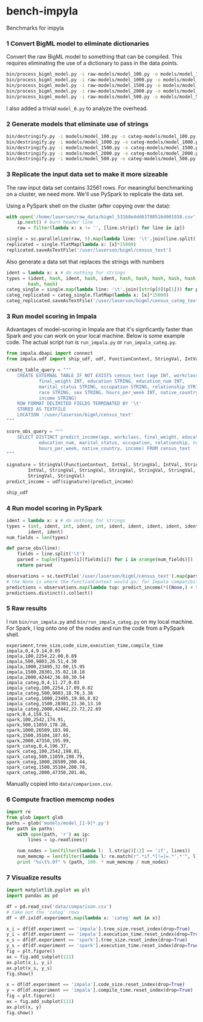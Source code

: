bench-impyla
============

Benchmarks for impyla

### 1 Convert BigML model to eliminate dictionaries

Convert the raw BigML model to something that can be compiled. This requires
eliminating the use of a dictionary to pass in the data points.

```bash
bin/process_bigml_model.py -i raw-models/model_100.py -o models/model_100.py -d raw-data/bigml_53168e4dd63708516d001938.csv
bin/process_bigml_model.py -i raw-models/model_1000.py -o models/model_1000.py -d raw-data/bigml_53168e4dd63708516d001938.csv
bin/process_bigml_model.py -i raw-models/model_1500.py -o models/model_1500.py -d raw-data/bigml_53168e4dd63708516d001938.csv
bin/process_bigml_model.py -i raw-models/model_2000.py -o models/model_2000.py -d raw-data/bigml_53168e4dd63708516d001938.csv
bin/process_bigml_model.py -i raw-models/model_500.py -o models/model_500.py -d raw-data/bigml_53168e4dd63708516d001938.csv
```
I also added a trivial `model_0.py` to analyze the overhead.


### 2 Generate models that eliminate use of strings

```bash
bin/destringify.py -i models/model_100.py -o categ-models/model_100.py
bin/destringify.py -i models/model_1000.py -o categ-models/model_1000.py
bin/destringify.py -i models/model_1500.py -o categ-models/model_1500.py
bin/destringify.py -i models/model_2000.py -o categ-models/model_2000.py
bin/destringify.py -i models/model_500.py -o categ-models/model_500.py
```

### 3 Replicate the input data set to make it more sizeable

The raw input data set contains 32561 rows. For meaningful benchmarking on a
cluster, we need more. We'll use PySpark to replicate the data set.

Using a PySpark shell on the cluster (after copying over the data):

```python
with open('/home/laserson/raw_data/bigml_53168e4dd63708516d001938.csv', 'r') as ip:
    ip.next() # burn header line
    raw = filter(lambda x: x != '', [line.strip() for line in ip])

single = sc.parallelize(raw, 5).map(lambda line: '\t'.join(line.split(',')))
replicated = single.flatMap(lambda x: [x]*15000)
replicated.saveAsTextFile('/user/laserson/bigml/census_text')
```

Also generate a data set that replaces the strings with numbers

```python
ident = lambda x: x # do nothing for strings
types = (ident, hash, ident, hash, ident, hash, hash, hash, hash, hash, ident,
        hash, hash)
categ_single = single.map(lambda line: '\t'.join([str(p[0](p[1])) for p in zip(types, line.split('\t'))]))
categ_replicated = categ_single.flatMap(lambda x: [x]*15000)
categ_replicated.saveAsTextFile('/user/laserson/bigml/census_categ_text')
```


### 3 Run model scoring in Impala

Advantages of model-scoring in Impala are that it's signficantly faster than
Spark and you can work on your local machine.  Below is some example code.  The
actual script run is `run_impala.py` or `run_impala_categ.py`.

```python
from impala.dbapi import connect
from impala.udf import ship_udf, udf, FunctionContext, StringVal, IntVal

create_table_query = """
    CREATE EXTERNAL TABLE IF NOT EXISTS census_text (age INT, workclass STRING,
            final_weight INT, education STRING, education_num INT,
            marital_status STRING, occupation STRING, relationship STRING,
            race STRING, sex STRING, hours_per_week INT, native_country STRING,
            income STRING)
    ROW FORMAT DELIMITED FIELDS TERMINATED BY '\t'
    STORED AS TEXTFILE
    LOCATION '/user/laserson/bigml/census_text'
"""

score_obs_query = """
    SELECT DISTINCT predict_income(age, workclass, final_weight, education,
            education_num, marital_status, occupation, relationship, race, sex,
            hours_per_week, native_country, income) FROM census_text
"""

signature = StringVal(FunctionContext, IntVal, StringVal, IntVal, StringVal,
        IntVal, StringVal, StringVal, StringVal, StringVal, StringVal, IntVal,
        StringVal, StringVal)
predict_income = udf(signature)(predict_income)

ship_udf


```


### 4 Run model scoring in PySpark

```python
ident = lambda x: x # do nothing for strings
types = (int, ident, int, ident, int, ident, ident, ident, ident, ident, int,
        ident, ident)
num_fields = len(types)

def parse_obs(line):
    fields = line.split('\t')
    parsed = tuple([types[i](fields[i]) for i in xrange(num_fields)])
    return parsed

observations = sc.textFile('/user/laserson/bigml/census_text').map(parse_obs)
# the None is where the FunctionContext would go; for Impala compatibility
predictions = observations.map(lambda tup: predict_income(*((None,) + tup)))
predictions.distinct().collect()
```

### 5 Raw results

I run `bin/run_impala.py` and `bin/run_impala_categ.py` on my local machine.
For Spark, I log onto one of the nodes and run the code from a PySpark shell.

```
experiment,tree_size,code_size,execution_time,compile_time
impala,0,4,9.14,0.05
impala,100,2254,22.00,0.89
impala,500,9803,26.51,4.30
impala,1000,23495,32.00,15.95
impala,1500,28301,35.02,18.18
impala,2000,42442,36.88,30.54
impala_categ,0,4,11.27,0.03
impala_categ,100,2254,17.09,0.82
impala_categ,500,9803,18.76,3.38
impala_categ,1000,23495,19.86,8.82
impala_categ,1500,28301,21.36,13.10
impala_categ,2000,42442,22.72,22.69
spark,0,4,159.51,
spark,100,2542,174.91,
spark,500,11059,178.28,
spark,1000,26509,183.98,
spark,1500,35104,187.65,
spark,2000,47350,195.99,
spark_categ,0,4,196.37,
spark_categ,100,2542,198.81,
spark_categ,500,11059,198.79,
spark_categ,1000,26509,200.44,
spark_categ,1500,35104,200.78,
spark_categ,2000,47350,201.46,
```

Manually copied into `data/comparison.csv`.


### 6 Compute fraction memcmp nodes

```python
import re
from glob import glob
paths = glob('models/model_[1-9]*.py')
for path in paths:
    with open(path, 'r') as ip:
        lines = ip.readlines()

    num_nodes = len(filter(lambda l:  l.strip()[:2] == 'if', lines))
    num_memcmp = len(filter(lambda l: re.match(r".*if.*[!=]=.*'.*'", l) is not None, lines))
    print "%s\t%.0f" % (path, 100. * num_memcmp / num_nodes)
```

### 7 Visualize results

```python
import matplotlib.pyplot as plt
import pandas as pd

df = pd.read_csv('data/comparison.csv')
# take out the 'categ' rows
df = df.ix[df.experiment.map(lambda x: 'categ' not in x)]

x_i = df[df.experiment == 'impala'].tree_size.reset_index(drop=True)
y_i = df[df.experiment == 'impala'].execution_time.reset_index(drop=True)
x_s = df[df.experiment == 'spark'].tree_size.reset_index(drop=True)
y_s = df[df.experiment == 'spark'].execution_time.reset_index(drop=True)
fig = plt.figure()
ax = fig.add_subplot(111)
ax.plot(x_i, y_i)
ax.plot(x_s, y_s)
fig.show()

x = df[df.experiment == 'impala'].code_size.reset_index(drop=True)
y = df[df.experiment == 'impala'].compile_time.reset_index(drop=True)
fig = plt.figure()
ax = fig.add_subplot(111)
ax.plot(x, y)
fig.show()

```